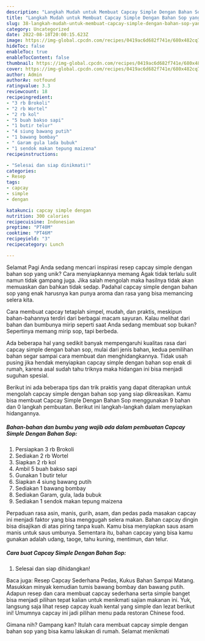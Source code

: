 ```yaml
---
description: "Langkah Mudah untuk Membuat Capcay Simple Dengan Bahan Sop yang Enak, Lezat"
title: "Langkah Mudah untuk Membuat Capcay Simple Dengan Bahan Sop yang Enak, Lezat"
slug: 38-langkah-mudah-untuk-membuat-capcay-simple-dengan-bahan-sop-yang-enak-lezat
category: Uncategorized
date: 2022-08-18T20:00:15.623Z
image: https://img-global.cpcdn.com/recipes/0419ac6d682f741e/680x482cq70/capcay-simple-dengan-bahan-sop-foto-resep-utama.jpg
hideToc: false
enableToc: true
enableTocContent: false
thumbnail: https://img-global.cpcdn.com/recipes/0419ac6d682f741e/680x482cq70/capcay-simple-dengan-bahan-sop-foto-resep-utama.jpg
cover: https://img-global.cpcdn.com/recipes/0419ac6d682f741e/680x482cq70/capcay-simple-dengan-bahan-sop-foto-resep-utama.jpg
author: Admin
authorAv: notfound
ratingvalue: 3.3
reviewcount: 18
recipeingredient:
- "3 rb Brokoli"
- "2 rb Wortel"
- "2 rb kol"
- "5 buah bakso sapi"
- "1 butir telur"
- "4 siung bawang putih"
- "1 bawang bombay"
- " Garam gula lada bubuk"
- "1 sendok makan tepung maizena"
recipeinstructions:

- "Selesai dan siap dinikmati!"
categories:
- Resep
tags:
- capcay
- simple
- dengan

katakunci: capcay simple dengan 
nutrition: 300 calories
recipecuisine: Indonesian
preptime: "PT40M"
cooktime: "PT46M"
recipeyield: "3"
recipecategory: Lunch

---
```



Selamat Pagi Anda sedang mencari inspirasi resep capcay simple dengan bahan sop yang unik? Cara menyiapkannya memang Agak tidak terlalu sulit namun tidak gampang juga. Jika salah mengolah maka hasilnya tidak akan memuaskan dan bahkan tidak sedap. Padahal capcay simple dengan bahan sop yang enak harusnya kan punya aroma dan rasa yang bisa memancing selera kita.


Cara membuat capcay tetaplah simpel, mudah, dan praktis, meskipun bahan-bahannya terdiri dari berbagai macam sayuran. Kalau melihat dari bahan dan bumbunya mirip seperti saat Anda sedang membuat sop bukan? Sepertinya memang mirip sop, tapi berbeda.

Ada beberapa hal yang sedikit banyak mempengaruhi kualitas rasa dari capcay simple dengan bahan sop, mulai dari jenis bahan, kedua pemilihan bahan segar sampai cara membuat dan menghidangkannya. Tidak usah pusing jika hendak menyiapkan capcay simple dengan bahan sop enak di rumah, karena asal sudah tahu triknya maka hidangan ini bisa menjadi suguhan spesial.


Berikut ini ada beberapa tips dan trik praktis yang dapat diterapkan untuk mengolah capcay simple dengan bahan sop yang siap dikreasikan. Kamu bisa membuat Capcay Simple Dengan Bahan Sop menggunakan 9 bahan dan 0 langkah pembuatan. Berikut ini langkah-langkah dalam menyiapkan hidangannya.

<!--inarticleads1-->

##### Bahan-bahan dan bumbu yang wajib ada dalam pembuatan Capcay Simple Dengan Bahan Sop:

1. Persiapkan 3 rb Brokoli
1. Sediakan 2 rb Wortel
1. Siapkan 2 rb kol
1. Ambil 5 buah bakso sapi
1. Gunakan 1 butir telur
1. Siapkan 4 siung bawang putih
1. Sediakan 1 bawang bombay
1. Sediakan  Garam, gula, lada bubuk
1. Sediakan 1 sendok makan tepung maizena


Perpaduan rasa asin, manis, gurih, asam, dan pedas pada masakan capcay ini menjadi faktor yang bisa menggugah selera makan. Bahan capcay dingin bisa disajikan di atas piring tanpa kuah. Kamu bisa menyiapkan saus asam manis untuk saus umbunya. Sementara itu, bahan capcay yang bisa kamu gunakan adalah udang, taoge, tahu kuning, mentimun, dan telur. 

<!--inarticleads2-->

##### Cara buat Capcay Simple Dengan Bahan Sop:


1. Selesai dan siap dihidangkan!

Baca juga: Resep Capcay Sederhana Pedas, Kukus Bahan Sampai Matang. Masukkan minyak kemudian tumis bawang bombay dan bawang putih. Adapun resep dan cara membuat capcay sederhana serta simple banget bisa menjadi pilihan tepat kalian untuk menikmati sajian makanan ini. Yuk, langsung saja lihat resep capcay kuah kental yang simple dan lezat berikut ini! Umumnya capcay ini jadi pilihan menu pada restoran Chinese food. 

Gimana nih? Gampang kan? Itulah cara membuat capcay simple dengan bahan sop yang bisa kamu lakukan di rumah. Selamat menikmati
